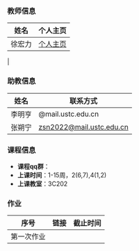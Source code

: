 ### 教师信息

| 姓名 | 个人主页 |
| ---- | ---- |
| 徐宏力 | [个人主页](http://staff.ustc.edu.cn/~xuhongli/int/)
 |
### 助教信息

| 姓名 | 联系方式 |
| ---- | ---- |
| 李明亨 | @mail.ustc.edu.cn |
| 张朔宁 | zsn2022@mail.ustc.edu.cn |

### 课程信息
- **课程qq群**：
- **上课时间**：1-15周，2(6,7),4(1,2)
- **上课教室**：3C202

### 作业
| 序号 | 链接 | 截止时间 |
| ---- | ---- | ---- |
| 第一次作业 |  | |

